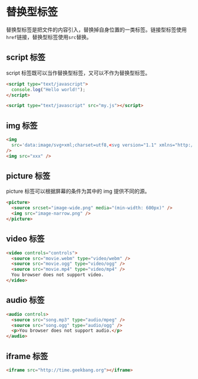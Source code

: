 # 替换型标签

替换型标签是把文件的内容引入，替换掉自身位置的一类标签。链接型标签使用`href`链接，替换型标签使用`src`替换。

## script 标签

script 标签既可以当作替换型标签，又可以不作为替换型标签。

```html
<script type="text/javascript">
  console.log("Hello world!");
</script>

<script type="text/javascript" src="my.js"></script>
```

## img 标签

```html
<img
  src='data:image/svg+xml;charset=utf8,<svg version="1.1" xmlns="http://www.w3.org/2000/svg"><rect width="300" height="100" style="fill:rgb(100,100,255);stroke-width:1;stroke:rgb(0,0,0)"/></svg>'
/>
<img src="xxx" />
```

## picture 标签

picture 标签可以根据屏幕的条件为其中的 img 提供不同的源。

```html
<picture>
  <source srcset="image-wide.png" media="(min-width: 600px)" />
  <img src="image-narrow.png" />
</picture>
```

## video 标签

```html
<video controls="controls">
  <source src="movie.webm" type="video/webm" />
  <source src="movie.ogg" type="video/ogg" />
  <source src="movie.mp4" type="video/mp4" />
  You browser does not support video.
</video>
```

## audio 标签

```html
<audio controls>
  <source src="song.mp3" type="audio/mpeg" />
  <source src="song.ogg" type="audio/ogg" />
  <p>You browser does not support audio.</p>
</audio>
```

## iframe 标签

```html
<iframe src="http://time.geekbang.org"></iframe>
```
